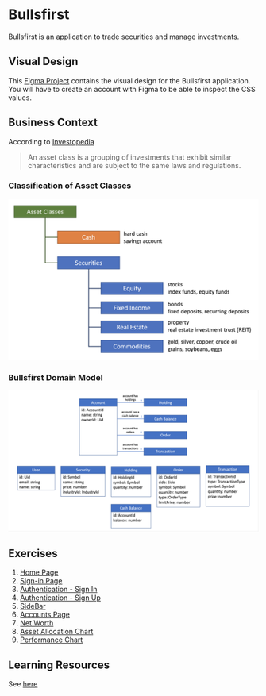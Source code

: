 # Bullsfirst

Bullsfirst is an application to trade securities and manage investments.

## Visual Design

This
[Figma Project](https://www.figma.com/file/UdOTt1Z2fTnm0Cbi0FA1We/Bullsfirst)
contains the visual design for the Bullsfirst application. You will have to
create an account with Figma to be able to inspect the CSS values.

## Business Context

According to
[Investopedia](https://www.investopedia.com/terms/a/assetclasses.asp)

> An asset class is a grouping of investments that exhibit similar
> characteristics and are subject to the same laws and regulations.

### Classification of Asset Classes

![Asset Classes](docs/asset-classes.png)

### Bullsfirst Domain Model

![Bullsfirst Domain Model](docs/domain-model.png)

## Exercises

1. [Home Page](exercises/exercise-1-home-page.md)
2. [Sign-in Page](exercises/exercise-2-sign-in-page.md)
3. [Authentication - Sign In](exercises/exercise-3-authentication-sign-in.md)
4. [Authentication - Sign Up](exercises/exercise-4-authentication-sign-up.md)
5. [SideBar](exercises/exercise-5-sidebar.md)
6. [Accounts Page](exercises/exercise-6-accounts-page.md)
7. [Net Worth](exercises/exercise-7-net-worth.md)
8. [Asset Allocation Chart](exercises/exercise-8-asset-allocation-chart.md)
9. [Performance Chart](exercises/exercise-9-performance-chart.md)

## Learning Resources

See [here](docs/learning-resources.md)
